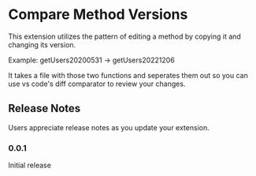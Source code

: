 # Compare Method Versions

This extension utilizes the pattern of editing a method by copying it and changing its version.

Example:
    getUsers20200531 -> getUsers20221206

It takes a file with those two functions and seperates them out so you can use vs code's diff comparator to review your changes.

## Release Notes

Users appreciate release notes as you update your extension.

### 0.0.1

Initial release
